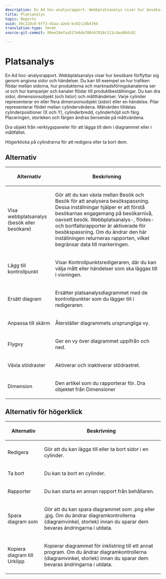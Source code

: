 ```yaml
---
description: En Ad hoc-analysrapport. Webbplatsanalys visar hur besökare förflyttar sig genom angivna sidor och händelser. Du kan till exempel se hur trafiken flödar mellan sidorna, hur produkterna och marknadsföringskanalerna ser ut och hur kampanjer och kanaler flödar till produktbeställningar. Du kan dra sidor, dimensionsobjekt (och listor) och måtthändelser. Varje cylinder representerar en eller flera dimensionsobjekt (sidor) eller en händelse. Pilar representerar flödet mellan cylindervärdena. Mätvärden tilldelas cylinderpositioner (X och Y), cylinderbredd, cylinderhöjd och färg. Placeringen, storleken och färgen ändras beroende på måttvärdena.
title: Platsanalys
topic: Reports
uuid: 39c22dc8-6ff3-43aa-a2ed-bc02c2db4764
translation-type: tm+mt
source-git-commit: 99ee24efaa517e8da700c67818c111c4aa90dc02

---
```



# Platsanalys

En Ad hoc-analysrapport. Webbplatsanalys visar hur besökare förflyttar sig genom angivna sidor och händelser. Du kan till exempel se hur trafiken flödar mellan sidorna, hur produkterna och marknadsföringskanalerna ser ut och hur kampanjer och kanaler flödar till produktbeställningar. Du kan dra sidor, dimensionsobjekt (och listor) och måtthändelser. Varje cylinder representerar en eller flera dimensionsobjekt (sidor) eller en händelse. Pilar representerar flödet mellan cylindervärdena. Mätvärden tilldelas cylinderpositioner (X och Y), cylinderbredd, cylinderhöjd och färg. Placeringen, storleken och färgen ändras beroende på måttvärdena.

Dra objekt från verktygspaneler för att lägga till dem i diagrammet eller i måttfältet.

Högerklicka på cylindrarna för att redigera eller ta bort dem.

## Alternativ

<table id="table_B38BD7AA465B40BABEDC8F66EB3A852F">  
 <thead> 
  <tr> 
   <th colname="col1" class="entry"> <p>Alternativ </p> </th> 
   <th colname="col2" class="entry"> <p>Beskrivning </p> </th> 
  </tr> 
 </thead>
 <tbody> 
  <tr> 
   <td colname="col1"> <p>Visa webbplatsanalys (besök eller besökare) </p> </td> 
   <td colname="col2"> <p>Gör att du kan växla mellan <span class="uicontrol"> Besök</span> och <span class="uicontrol"> Besök</span> för att analysera besökspassning. Dessa inställningar hjälper er att förstå besökarnas engagemang på besökarnivå, oavsett besök. Webbplatsanalys-, flödes- och bortfallsrapporter är aktiverade för besökspassning. Om du ändrar den här inställningen returneras rapporten, vilket begränsar data till markeringen. </p> </td> 
  </tr> 
  <tr> 
   <td colname="col1"> <p>Lägg till kontrollpunkt </p> </td> 
   <td colname="col2"> <p>Visar <span class="wintitle"> Kontrollpunktsredigeraren</span>, där du kan välja mått eller händelser som ska läggas till i visningen. </p> </td> 
  </tr> 
  <tr> 
   <td colname="col1"> <p>Ersätt diagram </p> </td> 
   <td colname="col2"> <p>Ersätter platsanalysdiagrammet med de kontrollpunkter som du lägger till i redigeraren. </p> </td> 
  </tr> 
  <tr> 
   <td colname="col1"> <p>Anpassa till skärm </p> </td> 
   <td colname="col2"> <p>Återställer diagrammets ursprungliga vy. </p> </td> 
  </tr> 
  <tr> 
   <td colname="col1"> <p>Flygvy </p> </td> 
   <td colname="col2"> <p>Ger en vy över diagrammet uppifrån och ned. </p> </td> 
  </tr> 
  <tr> 
   <td colname="col1"> <p>Växla stödraster </p> </td> 
   <td colname="col2"> <p>Aktiverar och inaktiverar stödrastret. </p> </td> 
  </tr> 
  <tr> 
   <td colname="col1"> <p>Dimension </p> </td> 
   <td colname="col2"> <p>Den artikel som du rapporterar för. Dra objektet från Dimensioner </p> </td> 
  </tr> 
 </tbody> 
</table>

## Alternativ för högerklick

<table id="table_BD98971B579D4BF49E1C932A9C876752">  
 <thead> 
  <tr> 
   <th colname="col1" class="entry"> <p>Alternativ </p> </th> 
   <th colname="col2" class="entry"> <p>Beskrivning </p> </th> 
  </tr> 
 </thead>
 <tbody> 
  <tr> 
   <td colname="col1"> <p>Redigera </p> </td> 
   <td colname="col2"> <p>Gör att du kan lägga till eller ta bort sidor i en cylinder. </p> </td> 
  </tr> 
  <tr> 
   <td colname="col1"> <p>Ta bort </p> </td> 
   <td colname="col2"> <p>Du kan ta bort en cylinder. </p> </td> 
  </tr> 
  <tr> 
   <td colname="col1"> <p>Rapporter </p> </td> 
   <td colname="col2"> <p>Du kan starta en annan rapport från behållaren. </p> </td> 
  </tr> 
  <tr> 
   <td colname="col1"> <p>Spara diagram som </p> </td> 
   <td colname="col2"> <p>Gör att du kan spara diagrammet som <span class="filepath"> .png</span> eller <span class="filepath"> .jpg</span>. Om du ändrar diagramkontrollerna (diagramvinkel, storlek) innan du sparar dem bevaras ändringarna i utdata. </p> </td> 
  </tr> 
  <tr> 
   <td colname="col1"> <p>Kopiera diagram till Urklipp </p> </td> 
   <td colname="col2"> <p>Kopierar diagrammet för inklistring till ett annat program. Om du ändrar diagramkontrollerna (diagramvinkel, storlek) innan du sparar dem bevaras ändringarna i utdata. </p> </td> 
  </tr> 
 </tbody> 
</table>
